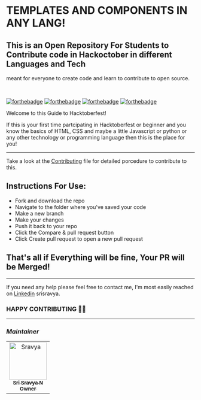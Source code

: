 

# TEMPLATES AND COMPONENTS IN ANY LANG!

## This is an Open Repository For Students to Contribute code in Hackoctober in different Languages and Tech
 meant for everyone to create code and learn to contribute to open source.

<br/>

[![forthebadge](https://forthebadge.com/images/badges/built-by-developers.svg)](https://forthebadge.com)
[![forthebadge](https://forthebadge.com/images/badges/built-with-love.svg)](https://forthebadge.com)
[![forthebadge](https://forthebadge.com/images/badges/for-you.svg)](https://forthebadge.com)
[![forthebadge](https://forthebadge.com/images/badges/powered-by-coffee.svg)](https://forthebadge.com)





Welcome to this Guide to Hacktoberfest!

If this is your first time partcipating in Hacktoberfest or beginner and you know the basics of HTML, CSS and maybe a little Javascript or python or any other technology or programming language then this is the place for you!

<hr/>

Take a look at the [Contributing](CONTRIBUTING.md) file for detailed porcedure to contribute to this.


## Instructions For Use:

- Fork and download the repo
- Navigate to the folder where you've saved your code
- Make a new branch
- Make your changes
- Push it back to your repo
- Click the Compare & pull request button
- Click Create pull request to open a new pull request

## That's all if Everything will be fine, Your PR will be Merged!
 

 <hr />


If you need any help please feel free to contact me, I'm most easily reached on [Linkedin](https://www.linkedin.com/in/srisravya/) srisravya.

### HAPPY CONTRIBUTING 🎉🎉

__________________________________________________________________

### <b><i>_Maintainer_</i></b>
<!-- Don't Change under this line-->
<!-- Contributors:List-->
<table>
    <tr>       
      <td align="center"><a href="https://github.com/SriSravyaN"><img src="img/image.png" width="100px;" alt="Sravya"/>
      <br /><sub><b>Sri Sravya N</b></br> <b>Owner</b></sub></a></td>
     </tr>
</table>

    

